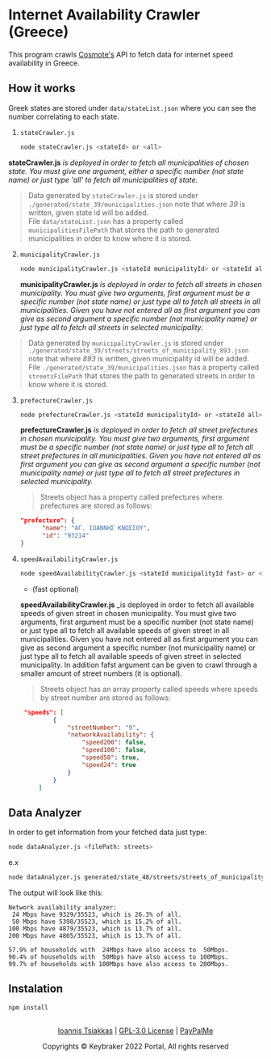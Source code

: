 # Internet Availability Crawler (Greece)

This program crawls [Cosmote's](https://www.cosmote.gr/selfcare/jsp/diathesimotita-adsl-vdsl-cosmotetv.jsp?ct=bus#) API to fetch data for internet speed availability in Greece.

## How it works
Greek states are stored under `data/stateList.json` where you can see the number correlating to each state.

1. ```stateCrawler.js```

   ```bash
   node stateCrawler.js <stateId> or <all>
   ```

  __stateCrawler.js__ _is deployed in order to fetch all municipalities of chosen state. You must give one argument, either a specific number (not state name) or just type 'all' to fetch all municipalities of state._

  > Data generated by `stateCrawler.js` is stored under `./generated/state_39/municipalities.json` note that where _39_ is written, given state id will be added.
  <br>File `data/stateList.json` has a property called `municipalitiesFilePath` that stores the path to generated municipalities in order to know where it is stored.

2. ```municipalityCrawler.js```

   ```bash
   node municipalityCrawler.js <stateId municipalityId> or <stateId all> or <all>
   ```
   
   __municipalityCrawler.js__ _is deployed in order to fetch all streets in chosen municipality. You must give two arguments, first argument must be a specific number (not state name) or just type all to fetch all streets in all municipalities. Given you have not entered all as first argument you can give as second argument a specific number (not municipality name) or just type all to fetch all streets in selected municipality._

  > Data generated by `municipalityCrawler.js` is stored under `./generated/state_39/streets/streets_of_municipality_893.json` note that where _893_ is written, given municipality id will be added.<br>
  File `./generated/state_39/municipalities.json` has a property called `streetsFilePath` that stores the path to generated streets in order to know where it is stored.

3. ```prefectureCrawler.js```

   ```bash
   node prefectureCrawler.js <stateId municipalityId> or <stateId all> or <all>
   ```
   
   __prefectureCrawler.js__ _is deployed in order to fetch all street prefectures in chosen municipality. You must give two arguments, first argument must be a specific number (not state name) or just type all to fetch all street prefectures in all municipalities. Given you have not entered all as first argument you can give as second argument a specific number (not municipality name) or just type all to fetch all street prefectures in selected municipality._

   > Streets object has a property called prefectures where prefectures are stored as follows:
   ```JSON
   "prefecture": {
         "name": "ΑΓ. ΙΩΑΝΝΗΣ ΚΝΩΣΣΟΥ",
         "id": "93214"
   }
   ```

4. ```speedAvailabilityCrawler.js```

   ```bash
   node speedAvailabilityCrawler.js <stateId municipalityId fast> or <stateId all> or <all>
   ```
   * (fast optional)
   
   __speedAvailabilityCrawler.js__ _is deployed in order to fetch all available speeds of given street in chosen municipality. You must give two arguments, first argument must be a specific number (not state name) or just type all to fetch all available speeds of given street in all municipalities. Given you have not entered all as first argument you can give as second argument a specific number (not municipality name) or just type all to fetch all available speeds of given street in selected municipality. In addition fafst argument can be given to crawl through a smaller amount of street numbers (it is optional).
   
   > Streets object has an array property called speeds where speeds by street number are stored as follows:
   ```JSON
    "speeds": [
            {
                "streetNumber": "9",
                "networkAvailability": {
                    "speed200": false,
                    "speed100": false,
                    "speed50": true,
                    "speed24": true
                }
            }
        ]
   ```

## Data Analyzer

   In order to get information from your fetched data just type:

   ```bash
   node dataAnalyzer.js <filePath: streets>
   ```

   e.x
   
   ```bash
   node dataAnalyzer.js generated/state_48/streets/streets_of_municipality_893.json
   ```

   The output will look like this:

   ```
   Network availability analyzer:
    24 Mbps have 9329/35523, which is 26.3% of all.
    50 Mbps have 5398/35523, which is 15.2% of all.
   100 Mbps have 4879/35523, which is 13.7% of all.
   200 Mbps have 4865/35523, which is 13.7% of all.

   57.9% of households with  24Mbps have also access to  50Mbps.
   90.4% of households with  50Mbps have also access to 100Mbps.
   99.7% of households with 100Mbps have also access to 200Mbps.
   ```

## Instalation
   
   ```bash
   npm install
   ```
##

<p align="center">
   <a href="https://github.com/keybraker">Ioannis Tsiakkas</a> | <a href="http://www.gnu.org/philosophy/free-sw.html">GPL-3.0 License</a> | <a href="https://www.paypal.com/paypalme/tsiakkas">PayPalMe</a>
</p>
   
<p align="center">Copyrights © Keybraker 2022 Portal, All rights reserved</p>